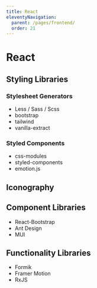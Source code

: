 ```yaml
---
title: React
eleventyNavigation:
  parent: /pages/frontend/
  order: 21
---
```


# React

## Styling Libraries

### Stylesheet Generators

- Less / Sass / Scss
- bootstrap
- tailwind
- vanilla-extract

### Styled Components

- css-modules
- styled-components
- emotion.js

## Iconography

## Component Libraries

- React-Bootstrap
- Ant Design
- MUI

## Functionality Libraries

- Formik
- Framer Motion
- RxJS
